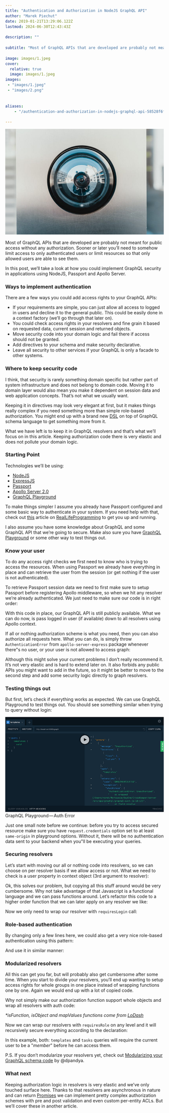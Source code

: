 ```yaml
---
title: "Authentication and Authorization in NodeJS GraphQL API"
author: "Marek Piechut"
date: 2019-01-21T13:29:06.122Z
lastmod: 2024-06-30T12:43:43Z

description: ""

subtitle: "Most of GraphQL APIs that are developed are probably not meant for public access without any authorization. Sooner or later you’ll need to…"

image: images/1.jpeg
cover:
  relative: true 
  image: images/1.jpeg 
images:
 - "images/1.jpeg"
 - "images/2.png"


aliases:
    - "/authentication-and-authorization-in-nodejs-graphql-api-58528f6fce5f"

---
```


![image](images/1.jpeg#layoutTextWidth)

Most of GraphQL APIs that are developed are probably not meant for public access without any authorization. Sooner or later you’ll need to somehow limit access to only authenticated users or limit resources so that only allowed users are able to see them.

In this post, we’ll take a look at how you could implement GraphQL security in applications using NodeJS, Passport and Apollo Server.

### Ways to implement authentication

There are a few ways you could add access rights to your GraphQL APIs:

* If your requirements are simple, you can just allow all access to logged in users and decline it to the general public. This could be easily done in a context factory (we’ll go through that later on).
* You could check access rights in your resolvers and fine grain it based on requested data, current session and returned objects.
* Move security code into your domain logic and fail there if access should not be granted.
* Add directives to your schema and make security declarative.
* Leave all security to other services if your GraphQL is only a facade to other systems.

### Where to keep security code

I think, that security is rarely something domain specific but rather part of system infrastructure and does not belong to domain code. Moving it to domain layer would also mean you make it dependent on session data and web application concepts. That’s not what we usually want.

Keeping it in directives may look very elegant at first, but it makes things really complex if you need something more than simple role-based authorization. You might end up with a brand new [DSL](https://en.wikipedia.org/wiki/Domain-specific_language) on top of GraphQL schema language to get something more from it.

What we have left is to keep it in GraphQL resolvers and that’s what we’ll focus on in this article. Keeping authorization code there is very elastic and does not pollute your domain logic.

### Starting Point

Technologies we’ll be using:

* [NodeJS](http://nodejs.org)
* [ExpressJS](http://expressjs.com)
* [Passport](http://www.passportjs.org)
* [Apollo Server 2.0](https://www.apollographql.com/docs/apollo-server/)
* [GraphQL Playground](https://www.apollographql.com/docs/apollo-server/features/graphql-playground.html)

To make things simpler I assume you already have Passport configured and some basic way to authenticate in your system. If you need help with that, check out [this](https://reallifeprogramming.com/node-authentication-with-passport-postgres-ef93e2d520e7) article on [RealLifeProgramming](https://reallifeprogramming.com/node-authentication-with-passport-postgres-ef93e2d520e7) to get you up and running.

I also assume you have some knowledge about GraphQL and some GraphQL API that we’re going to secure. Make also sure you have [GraphQL Playground](https://www.apollographql.com/docs/apollo-server/features/graphql-playground.html) or some other way to test things out.

### Know your user

To do any access right checks we first need to know who is trying to access the resources. When using Passport we already have everything in place and can retrieve the user from the session (or get nothing if the user is not authenticated).

To retrieve Passport session data we need to first make sure to setup Passport before registering Apollo middleware, so when we hit any resolver we’re already authenticated. We just need to make sure our code is in right order:

With this code in place, our GraphQL API is still publicly available. What we can do now, is pass logged in user (if available) down to all resolvers using Apollo context.

If all or nothing authorization scheme is what you need, then you can also authorize all requests here. What you can do, is simply throw `AuthenticationError` from `apollo-server-express` package whenever there"s no user, or your user is not allowed to access graph:

Although this might solve your current problems I don’t really recommend it. It’s not very elastic and is hard to extend later on. It also forbids any public APIs you might want to add in the future, so it might be better to move to the second step and add some security logic directly to graph resolvers.

### Testing things out

But first, let’s check if everything works as expected. We can use GraphQL Playground to test things out. You should see something similar when trying to query without login:

![image](images/2.png#layoutTextWidth)
GraphQL Playground — Auth Error

Just one small note before we continue: before you try to access secured resource make sure you have `request.credentials` option set to at least `same-origin` in playground options. Without it, there will be no authentication data sent to your backend when you"ll be executing your queries.

### Securing resolvers

Let’s start with moving our all or nothing code into resolvers, so we can choose on per resolver basis if we allow access or not. What we need to check is a user property in context object (3rd argument to resolver):

Ok, this solves our problem, but copying all this stuff around would be very cumbersome. Why not take advantage of that Javascript is a functional language and we can pass functions around. Let’s refactor this code to a higher order function that we can later apply on any resolver we like:

Now we only need to wrap our resolver with `requiresLogin` call:

### Role-based authentication

By changing only a few lines here, we could also get a very nice role-based authentication using this pattern:

And use it in similar manner:

### Modularized resolvers

All this can get you far, but will probably also get cumbersome after some time. When you start to divide your resolvers, you’ll end up wanting to setup access rights for whole groups in one place instead of wrapping functions one by one. Again we would end up with a lot of copied code.

Why not simply make our authorization function support whole objects and wrap all resolvers with auth code:

_*isFunction, isObject and mapValues functions come from_ [_LoDash_](http://lodash.com)

Now we can wrap our resolvers with `requiresRole` on any level and it will recursively secure everything according to the declaration:

In this example, both: `templates` and `tasks` queries will require the current user to be a "_member_" before he can access them.

P.S. If you don’t modularize your resolvers yet, check out [Modularizing your GraphQL schema code](https://blog.apollographql.com/modularizing-your-graphql-schema-code-d7f71d5ed5f2) by @dpandya.

### What next

Keeping authorization logic in resolvers is very elastic and we’ve only touched surface here. Thanks to that resolvers are asynchronous in nature and can return [Promises](https://developer.mozilla.org/en-US/docs/Web/JavaScript/Reference/Global_Objects/Promise) we can implement pretty complex authorization schemes with pre and post validation and even custom per-entity ACLs. But we’ll cover these in another article.
